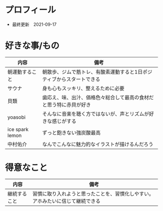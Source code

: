 # プロフィール
- 最終更新　2021-09-17

# 好きな事/もの
|内容|備考|
|---|---|
|朝運動すること|朝散歩、ジムで筋トレ、有酸素運動すると1日ポジティブからスタートできる|
|サウナ|身も心もスッキリ、整えるために必要|
|貝類|歯応え、味、出汁、価格色々総合して最高の食材だと思う特に赤貝が好き|
|yoasobi|そんなに音楽を聴く方ではないが、声とリズムが好きな感じがする|
|ice spark lemon|ずっと飽きない強炭酸最高|
|中村佑介|なんでこんなに魅力的なイラストが描けるんだろう|

# 得意なこと
|内容|備考|
|---|---|
|継続すること|習慣に取り入れようと思ったことを、習慣化しやすい。アホみたいに信じて継続できる|
